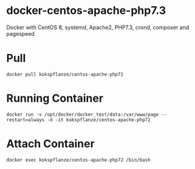 # docker-centos-apache-php7.3
Docker with CentOS 8, systemd, Apache2, PHP7.3, crond, composer and pagespeed

# Pull

```
docker pull kokspflanze/centos-apache-php72
```

# Running Container

```
docker run -v /opt/docker/docker_test/data:/var/www/page --restart=always -d -it kokspflanze/centos-apache-php72
```

# Attach Container

```
docker exec kokspflanze/centos-apache-php72 /bin/bash
```
